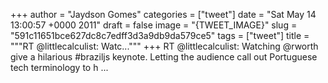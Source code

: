 
+++
author = "Jaydson Gomes"
categories = ["tweet"]
date = "Sat May 14 13:00:57 +0000 2011"
draft = false
image = "{TWEET_IMAGE}"
slug = "591c11651bce627dc8c7edff3d3a9db9da579ce5"
tags = ["tweet"]
title = """RT @littlecalculist: Watc..."""
+++
RT @littlecalculist: Watching @rworth give a hilarious #braziljs keynote. Letting the audience call out Portuguese tech terminology to h ...
